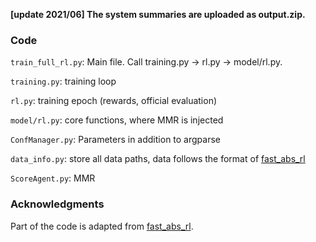 **[update 2021/06] The system summaries are uploaded as output.zip.**

### Code

`train_full_rl.py`: Main file. Call training.py -> rl.py -> model/rl.py. 

`training.py`: training loop

`rl.py`: training epoch (rewards, official evaluation)

`model/rl.py`: core functions, where MMR is injected

`ConfManager.py`: Parameters in addition to argparse

`data_info.py`: store all data paths, data follows the format of [fast_abs_rl](https://github.com/ChenRocks/fast_abs_rl)

`ScoreAgent.py`: MMR



### Acknowledgments
Part of the code is adapted from [fast_abs_rl](https://github.com/ChenRocks/fast_abs_rl).
